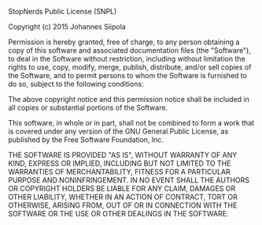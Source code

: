 StopNerds Public License (SNPL)

Copyright (c) 2015 Johannes Siipola

Permission is hereby granted, free of charge, to any person obtaining a copy
of this software and associated documentation files (the "Software"), to deal
in the Software without restriction, including without limitation the rights
to use, copy, modify, merge, publish, distribute, and/or sell copies of the
Software, and to permit persons to whom the Software is furnished to do so,
subject to the following conditions:

The above copyright notice and this permission notice shall be included in
all copies or substantial portions of the Software.

This software, in whole or in part, shall not be combined to form a work that
is covered under any version of the GNU General Public License, as published
by the Free Software Foundation, Inc.

THE SOFTWARE IS PROVIDED "AS IS", WITHOUT WARRANTY OF ANY KIND, EXPRESS OR
IMPLIED, INCLUDING BUT NOT LIMITED TO THE WARRANTIES OF MERCHANTABILITY,
FITNESS FOR A PARTICULAR PURPOSE AND NONINFRINGEMENT. IN NO EVENT SHALL THE
AUTHORS OR COPYRIGHT HOLDERS BE LIABLE FOR ANY CLAIM, DAMAGES OR OTHER
LIABILITY, WHETHER IN AN ACTION OF CONTRACT, TORT OR OTHERWISE, ARISING FROM,
OUT OF OR IN CONNECTION WITH THE SOFTWARE OR THE USE OR OTHER DEALINGS IN
THE SOFTWARE.
